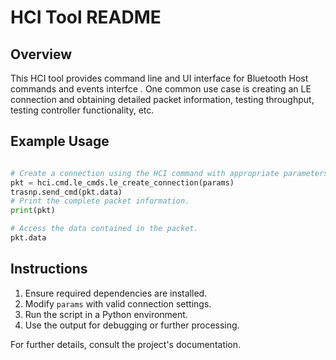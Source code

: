 
# HCI Tool README

## Overview
This HCI tool provides command line and UI interface  for Bluetooth Host commands and events interfce . One common use case is creating an LE connection and obtaining detailed packet information, testing throughput, testing controller functionality, etc.

## Example Usage

```python

# Create a connection using the HCI command with appropriate parameters.
pkt = hci.cmd.le_cmds.le_create_connection(params)
trasnp.send_cmd(pkt.data)
# Print the complete packet information.
print(pkt)

# Access the data contained in the packet.
pkt.data
```

## Instructions
1. Ensure required dependencies are installed.
2. Modify `params` with valid connection settings.
3. Run the script in a Python environment.
4. Use the output for debugging or further processing.

For further details, consult the project's documentation.